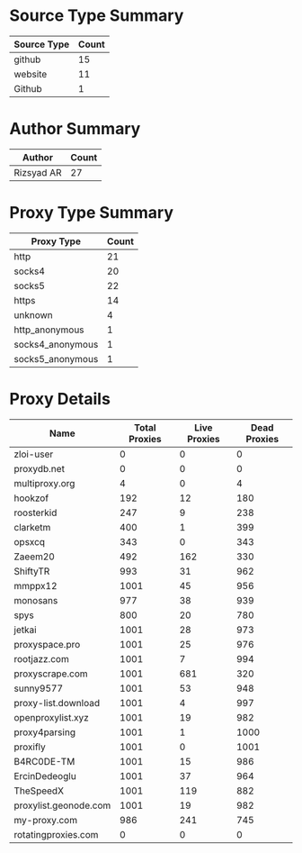 # Source Type Summary

| Source Type | Count |
|-------------|-------|
| github | 15 |
| website | 11 |
| Github | 1 |


# Author Summary

| Author | Count |
|--------|-------|
| Rizsyad AR | 27 |


# Proxy Type Summary

| Proxy Type | Count |
|------------|-------|
| http | 21 |
| socks4 | 20 |
| socks5 | 22 |
| https | 14 |
| unknown | 4 |
| http_anonymous | 1 |
| socks4_anonymous | 1 |
| socks5_anonymous | 1 |


# Proxy Details

| Name | Total Proxies | Live Proxies | Dead Proxies |
|------|---------------|--------------|---------------|
| zloi-user | 0 | 0 | 0 |
| proxydb.net | 0 | 0 | 0 |
| multiproxy.org | 4 | 0 | 4 |
| hookzof | 192 | 12 | 180 |
| roosterkid | 247 | 9 | 238 |
| clarketm | 400 | 1 | 399 |
| opsxcq | 343 | 0 | 343 |
| Zaeem20 | 492 | 162 | 330 |
| ShiftyTR | 993 | 31 | 962 |
| mmppx12 | 1001 | 45 | 956 |
| monosans | 977 | 38 | 939 |
| spys | 800 | 20 | 780 |
| jetkai | 1001 | 28 | 973 |
| proxyspace.pro | 1001 | 25 | 976 |
| rootjazz.com | 1001 | 7 | 994 |
| proxyscrape.com | 1001 | 681 | 320 |
| sunny9577 | 1001 | 53 | 948 |
| proxy-list.download | 1001 | 4 | 997 |
| openproxylist.xyz | 1001 | 19 | 982 |
| proxy4parsing | 1001 | 1 | 1000 |
| proxifly | 1001 | 0 | 1001 |
| B4RC0DE-TM | 1001 | 15 | 986 |
| ErcinDedeoglu | 1001 | 37 | 964 |
| TheSpeedX | 1001 | 119 | 882 |
| proxylist.geonode.com | 1001 | 19 | 982 |
| my-proxy.com | 986 | 241 | 745 |
| rotatingproxies.com | 0 | 0 | 0 |
